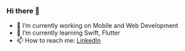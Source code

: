 ### Hi there 👋

- 🔭 I’m currently working on Mobile and Web Development
- 🌱 I’m currently learning Swift, Flutter
- 📫 How to reach me: [LinkedIn](https://www.linkedin.com/in/bilgehankiso/)

<!--
**bilgeehan/bilgeehan** is a ✨ _special_ ✨ repository because its `README.md` (this file) appears on your GitHub profile.

Here are some ideas to get you started:

- 🔭 I’m currently working on ...
- 🌱 I’m currently learning ...
- 👯 I’m looking to collaborate on ...
- 🤔 I’m looking for help with ...
- 💬 Ask me about ...
- 📫 How to reach me: ...
- 😄 Pronouns: ...
- ⚡ Fun fact: ...
-->
